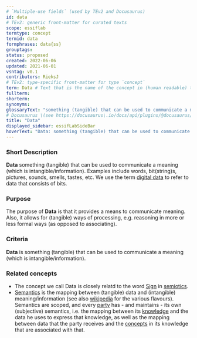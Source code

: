```yaml
---
# `Multiple-use fields` (used by TEv2 and Docusaurus)
id: data
# TEv2: generic front-matter for curated texts
scope: essiflab
termtype: concept
termid: data
formphrases: data{ss}
grouptags:
status: proposed
created: 2022-06-06
updated: 2021-06-01
vsntag: v0.1
contributors: RieksJ
# TEv2: type-specific front-matter for type `concept`
term: Data # Text that is the name of the concept in (human readable) texts.
fullterm:
shorterm:
synonyms:
glossaryText: "something (tangible) that can be used to communicate a meaning (which is intangible/information)."
# Docusaurus \(see https://docusaurus\.io/docs/api/plugins/@docusaurus/plugin-content-docs#markdown-front-matter\):
title: "Data"
displayed_sidebar: essifLabSideBar
hoverText: "Data: something (tangible) that can be used to communicate a meaning (which is intangible/information)."
---
```


### Short Description
**Data** something (tangible) that can be used to communicate a meaning (which is intangible/information). Examples include words, bit(string)s, pictures, sounds, smells, tastes, etc. We use the term [digital data](@) to refer to data that consists of bits.

### Purpose
The purpose of **Data** is that it provides a means to communicate meaning. Also, it allows for (tangible) ways of processing, e.g. reasoning in more or less formal ways (as opposed to associating).

### Criteria
**Data** is something (tangible) that can be used to communicate a meaning (which is intangible/information).

### Related concepts
- The concept we call Data is closely relatd to the word [Sign](https://en.wikipedia.org/wiki/Sign_(semiotics)) in [semiotics](https://en.wikipedia.org/wiki/Semiotics).
- [Semantics](@) is the mapping between (tangible) data and (intangible) meaning/information (see also [wikipedia](https://en.wikipedia.org/wiki/Semantics) for the various flavours). Semantics are scoped, and every [party](@) has - and maintains - its own (subjective) semantics, i.e. the mapping between its [knowledge](@) and the data he uses to express that knowledge, as well as the mapping between data that the party receives and the [concepts](@) in its knowledge that are associated with that.